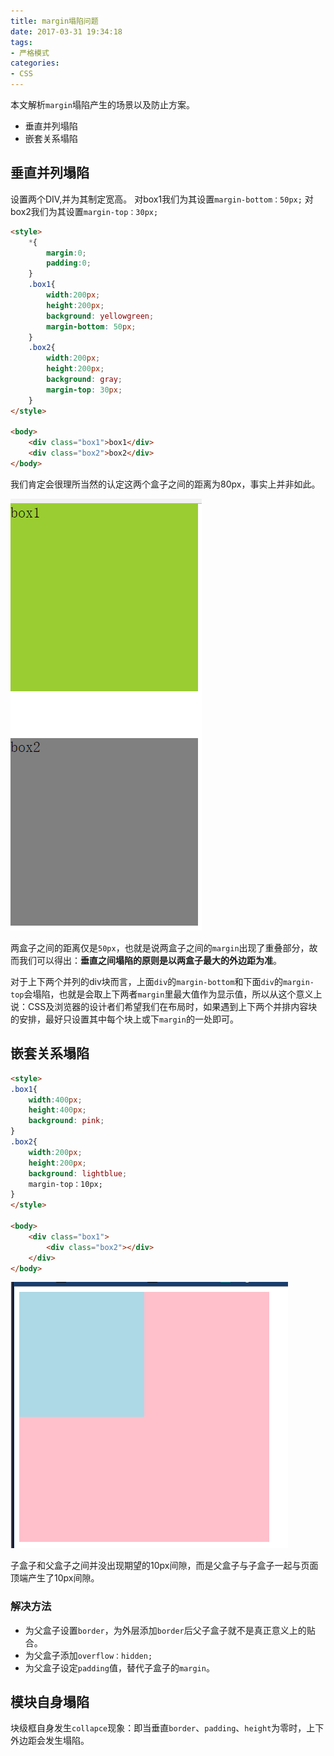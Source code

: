 ```yaml
---
title: margin塌陷问题
date: 2017-03-31 19:34:18
tags: 
- 严格模式
categories: 
- CSS
---
```


本文解析`margin`塌陷产生的场景以及防止方案。

- 垂直并列塌陷
- 嵌套关系塌陷

<!-- more -->

## 垂直并列塌陷

设置两个DIV,并为其制定宽高。
对box1我们为其设置`margin-bottom：50px;`
对box2我们为其设置`margin-top：30px;`

```html
<style>
    *{
        margin:0;
        padding:0;
    }
    .box1{
        width:200px;
        height:200px;
        background: yellowgreen;
        margin-bottom: 50px;
    }
    .box2{
        width:200px;
        height:200px;
        background: gray;
        margin-top: 30px;
    }
</style>

<body>
    <div class="box1">box1</div>
    <div class="box2">box2</div>
</body>
```
我们肯定会很理所当然的认定这两个盒子之间的距离为80px，事实上并非如此。

![](/images/1224958822.png)

两盒子之间的距离仅是`50px`，也就是说两盒子之间的`margin`出现了重叠部分，故而我们可以得出：**垂直之间塌陷的原则是以两盒子最大的外边距为准**。

对于上下两个并列的div块而言，上面`div`的`margin-bottom`和下面`div`的`margin-top`会塌陷，也就是会取上下两者`margin`里最大值作为显示值，所以从这个意义上说：CSS及浏览器的设计者们希望我们在布局时，如果遇到上下两个并排内容块的安排，最好只设置其中每个块上或下`margin`的一处即可。

## 嵌套关系塌陷

```html
<style>
.box1{
    width:400px;
    height:400px;
    background: pink;
}
.box2{
    width:200px;
    height:200px;
    background: lightblue;
    margin-top：10px;
}
</style>

<body>
    <div class="box1">
        <div class="box2"></div>
    </div>
</body>
```
![](/images/20170220163747.png)

子盒子和父盒子之间并没出现期望的10px间隙，而是父盒子与子盒子一起与页面顶端产生了10px间隙。

### 解决方法

- 为父盒子设置`border`，为外层添加`border`后父子盒子就不是真正意义上的贴合。
- 为父盒子添加`overflow：hidden;`
- 为父盒子设定`padding`值，替代子盒子的`margin`。

## 模块自身塌陷

块级框自身发生`collapce`现象：即当垂直`border`、`padding`、`height`为零时，上下外边距会发生塌陷。